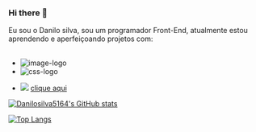 ### Hi there 👋

Eu sou o Danilo silva, sou um programador Front-End, atualmente estou aprendendo e aperfeiçoando projetos com:
<br>
<br>

- <img src="https://img.shields.io/badge/HTML5-E34F26.svg?style=for-the-badge&logo=HTML5&logoColor=white" alt= image-logo />

-  <img src="https://img.shields.io/badge/CSS3-1572B6.svg?style=for-the-badge&logo=CSS3&logoColor=white" alt= css-logo />


- <img src= "https://img.shields.io/badge/LinkedIn-0A66C2.svg?style=for-the-badge&logo=LinkedIn&logoColor=white" /> <a href="https://www.linkedin.com/in/danilo-sds/">clique aqui</a>


[![Danilosilva5164's GitHub stats](https://github-readme-stats.vercel.app/api?username=Danilo5164)](https://github.com/anuraghazra/github-readme-stats)

[![Top Langs](https://github-readme-stats.vercel.app/api/top-langs/?username=danilo5164)](https://github.com/anuraghazra/github-readme-stats)
